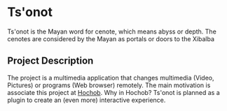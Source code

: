 # Ts'onot

Ts'onot is the Mayan word for cenote, which means abyss or depth. The cenotes are considered by the Mayan as portals or doors to the Xibalba

## Project Description

The project is a multimedia application that changes multimedia (Video, Pictures) or programs (Web browser) remotely. The main motivation is associate this project at [Hochob](https://github.com/hochob/hochob). Why in Hochob? Ts'onot is planned as a plugin to create an (even more) interactive experience.




